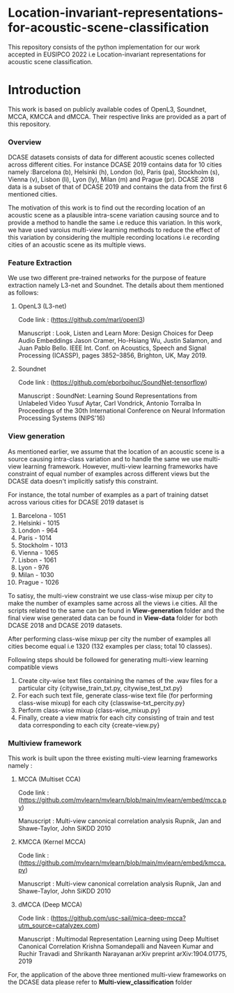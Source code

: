 # Location-invariant-representations-for-acoustic-scene-classification
This repository consists of the python implementation for our work accepted in EUSIPCO 2022 i.e Location-invariant representations for acoustic scene classification.


# Introduction
This work is based on publicly available codes of OpenL3, Soundnet, MCCA, KMCCA and dMCCA. Their respective links are provided as a part of this repository.

### Overview
  DCASE datasets consists of data for different acoustic scenes collected across different cities. For instance DCASE 2019 contains data for 10 cities namely :Barcelona (b), Helsinki (h), London (lo), Paris (pa), Stockholm (s), Vienna (v), Lisbon (li), Lyon (ly), Milan (m) and Prague (pr). DCASE 2018 data is a subset of that of DCASE 2019 and contains the data from the first 6 mentioned cities.
  
  The motivation of this work is to find out the recording location of an acoustic scene as a plausible intra-scene variation causing source and to provide a method to handle the same i.e reduce this variation. In this work, we have used varoius multi-view learning methods to reduce the effect of this variation by considering the multiple recording locations i.e recording cities of an acoustic scene as its multiple views.
  

### Feature Extraction

We use two different pre-trained networks for the purpose of feature extraction namely L3-net and Soundnet. The details about them mentioned as follows:

1. OpenL3 (L3-net)

      Code link : (https://github.com/marl/openl3)  
      
      Manuscript :
          Look, Listen and Learn More: Design Choices for Deep Audio Embeddings
          Jason Cramer, Ho-Hsiang Wu, Justin Salamon, and Juan Pablo Bello.
          IEEE Int. Conf. on Acoustics, Speech and Signal Processing (ICASSP), pages 3852–3856, Brighton, UK, May 2019.
  
2. Soundnet

      Code link : (https://github.com/eborboihuc/SoundNet-tensorflow)
      
      Manuscript :
          SoundNet: Learning Sound Representations from Unlabeled Video 
          Yusuf Aytar, Carl Vondrick, Antonio Torralba
          In Proceedings of the 30th International Conference on Neural Information Processing Systems (NIPS'16)

### View generation

As mentioned earlier, we assume that the location of an acoustic scene is a source causing intra-class variation and to handle the same we use multi-view learning framework. However, multi-view learning frameworks have constraint of equal number of examples across different views but the DCASE data doesn't implicitly satisfy this constraint.

For instance, the total number of examples as a part of training datset across various cities for DCASE 2019 dataset is
1.  Barcelona  - 1051
2.  Helsinki   - 1015
3.  London     - 964
4.  Paris      - 1014
5.  Stockholm  - 1013
6.  Vienna     - 1065
7.  Lisbon     - 1061
8.  Lyon       - 976
9.  Milan      - 1030
10. Prague     - 1026

To satisy, the multi-view constraint we use class-wise mixup per city to make the number of examples same across all the views i.e cities. All the scripts related to the same can be found in **View-generation** folder and the final view wise generated data can be found in **View-data** folder for both DCASE 2018 and DCASE 2019 datasets.

After performing class-wise mixup per city the number of examples all cities become equal i.e 1320 (132 examples per class; total 10 classes). 

Following steps should be followed for generating multi-view learning compatible views

1. Create city-wise text files containing the names of the .wav files for a particular city {citywise_train_txt.py, citywise_test_txt.py}
2. For each such text file, generate class-wise text file (for performing class-wise mixup) for each city {classwise-txt_percity.py}
3. Perform class-wise mixup {class-wise_mixup.py}
4. Finally, create a view matrix for each city consisting of train and test data corresponding to each city {create-view.py}


### Multiview framework

This work is built upon the three existing multi-view learning frameworks namely :

1. MCCA (Multiset CCA)

      Code link : (https://github.com/mvlearn/mvlearn/blob/main/mvlearn/embed/mcca.py)
      
      Manuscript :
            Multi-view canonical correlation analysis
            Rupnik, Jan and Shawe-Taylor, John
            SiKDD 2010
  
2. KMCCA (Kernel MCCA)

      Code link : (https://github.com/mvlearn/mvlearn/blob/main/mvlearn/embed/kmcca.py)
      
      Manuscript :
            Multi-view canonical correlation analysis
            Rupnik, Jan and Shawe-Taylor, John
            SiKDD 2010
  
3. dMCCA (Deep MCCA)

      Code link : (https://github.com/usc-sail/mica-deep-mcca?utm_source=catalyzex.com)
      
      Manuscript :
            Multimodal Representation Learning using Deep Multiset Canonical Correlation
            Krishna Somandepalli and Naveen Kumar and Ruchir Travadi and Shrikanth Narayanan
            arXiv preprint arXiv:1904.01775, 2019
            
            
  For, the application of the above three mentioned multi-view frameworks on the DCASE data please refer to **Multi-view_classification** folder
  
  


